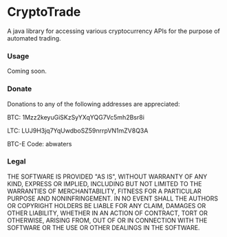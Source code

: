 CryptoTrade
===========

A java library for accessing various cryptocurrency APIs for the purpose of automated trading.  

### Usage

Coming soon.

### Donate

Donations to any of the following addresses are appreciated:

BTC:  1Mzz2keyuGiSKzSyYXqYQG7Vc5mh2Bsr8i

LTC:  LUJ9H3jq7YqUwdboSZ59nrrpVN1mZV8Q3A

BTC-E Code: abwaters

### Legal

THE SOFTWARE IS PROVIDED "AS IS", WITHOUT WARRANTY OF ANY KIND, EXPRESS OR IMPLIED, INCLUDING BUT NOT LIMITED TO THE WARRANTIES OF MERCHANTABILITY, FITNESS FOR A 
PARTICULAR PURPOSE AND NONINFRINGEMENT. IN NO EVENT SHALL THE AUTHORS OR COPYRIGHT HOLDERS BE LIABLE FOR ANY CLAIM, DAMAGES OR OTHER LIABILITY, 
WHETHER IN AN ACTION OF CONTRACT, TORT OR OTHERWISE, ARISING FROM, OUT OF OR IN CONNECTION WITH THE SOFTWARE OR THE USE OR OTHER DEALINGS IN THE SOFTWARE.